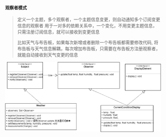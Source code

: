 #### 观察者模式

> 定义一个主题，多个观察者，一个主题信息变更，则自动通知多个订阅变更信息的观察者
> 用于一对多的依赖关系中，一个变化，不用变更主题信息，只需注册订阅信息，就可以接收到变更信息
> 
> 比如天气与布告板，如果每次新增或者删除一个布告板都需要修改代码, 
> 将布告板与天气信息解耦，每次增加布告板，只需要在布告板方注册观察者，就能自动接收到天气变更的信息

![观察者](image/observerpattern.png)